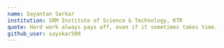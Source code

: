 ```yaml
---
name: Sayantan Sarkar
institution: SRM Institute of Science & Technology, KTR
quote: Hard work always pays off, even if it sometimes takes time.
github_user: sayskar500
---
```

